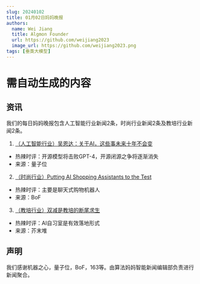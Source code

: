 ```yaml
---
slug: 20240102
title: 01月02日妈妈晚报
authors:
  name: Wei Jiang
  title: Algmon Founder
  url: https://github.com/weijiang2023
  image_url: https://github.com/weijiang2023.png
tags: [垂类大模型]
---
```


# 需自动生成的内容
## 资讯
我们的每日妈妈晚报包含人工智能行业新闻2条，时尚行业新闻2条及教培行业新闻2条。

1. [（人工智能行业）吴恩达：关于AI，这些事未来十年不会变](https://mp.weixin.qq.com/s/osz2qVdqTwY5BotfZTAZrA)
* 热辣时评：开源模型将击败GPT-4，开源闭源之争将逐渐消失
* 来源：量子位

2. [（时尚行业）Putting AI Shopping Assistants to the Test](https://www.businessoffashion.com/articles/technology/putting-ai-shopping-assistants-to-the-test/)
* 热辣时评：主要是聊天式购物机器人
* 来源：BoF

3. [（教培行业）双减是教培的断尾求生](https://new.qq.com/rain/a/20240102A05ITZ00)
* 热辣时评：AI自习室是有效落地形式
* 来源：芥末堆

## 声明

我们感谢机器之心，量子位，BoF，163等。由算法妈妈智能新闻编辑部负责进行新闻聚合。
